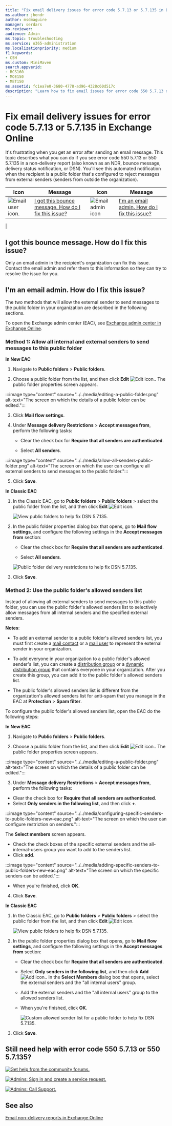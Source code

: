 ```yaml
---
title: "Fix email delivery issues for error code 5.7.13 or 5.7.135 in Exchange Online"
ms.author: jhendr
author: msdmaguire
manager: serdars
ms.reviewer: 
audience: Admin
ms.topic: troubleshooting
ms.service: o365-administration
ms.localizationpriority: medium
f1.keywords:
- CSH
ms.custom: MiniMaven
search.appverid:
- BCS160
- MOE150
- MET150
ms.assetid: fc1ea7e0-3680-4778-ad96-4328c60d517c
description: "Learn how to fix email issues for error code 550 5.7.13 or 5.7.135 in Exchange Online (the public folder recipient is configured to reject messages from external or unauthenticated senders)."
---
```


# Fix email delivery issues for error code 5.7.13 or 5.7.135 in Exchange Online

It's frustrating when you get an error after sending an email message. This topic describes what you can do if you see error code 550 5.7.13 or 550 5.7.135 in a non-delivery report (also known as an NDR, bounce message, delivery status notification, or DSN). You'll see this automated notification when the recipient is a public folder that's configured to reject messages from external senders (senders from outside the organization).

|Icon|Message|Icon|Message|
|---|---|---|---|
|![Email user icon.](../../media/31425afd-41a9-435e-aa85-6886277c369b.png)|[I got this bounce message. How do I fix this issue?](#i-got-this-bounce-message-how-do-i-fix-this-issue)|![Email admin icon](../../media/3d4c569e-b819-4a29-86b1-4b9619cf2acf.png)|[I'm an email admin. How do I fix this issue?](#im-an-email-admin-how-do-i-fix-this-issue)|
|

## I got this bounce message. How do I fix this issue?

Only an email admin in the recipient's organization can fix this issue. Contact the email admin and refer them to this information so they can try to resolve the issue for you.

## I'm an email admin. How do I fix this issue?

The two methods that will allow the external sender to send messages to the public folder in your organization are described in the following sections.

To open the Exchange admin center (EAC), see [Exchange admin center in Exchange Online](../../exchange-admin-center.md).

### Method 1: Allow all internal and external senders to send messages to this public folder

**In New EAC**

1. Navigate to **Public folders** \> **Public folders**.
 
2. Choose a public folder from the list, and then click **Edit** ![Edit icon.](../../media/ebd260e4-3556-4fb0-b0bb-cc489773042c.gif). The public folder properties screen appears.

:::image type="content" source="../../media/editing-a-public-folder.png" alt-text="The screen on which the details of a public folder can be edited.":::

3. Click **Mail flow settings**.

4. Under **Message delivery Restrictions** \> **Accept messages from**, perform the following tasks:

    - Clear the check box for **Require that all senders are authenticated**.

    - Select **All senders**.
    
:::image type="content" source="../../media/allow-all-senders-public-folder.png" alt-text="The screen on which the user can configure all external senders to send messages to the public folder.":::
    
5. Click **Save**.

**In Classic EAC** 

1. In the Classic EAC, go to **Public folders** \> **Public folders** \> select the public folder from the list, and then click **Edit** ![Edit icon.](../../media/ebd260e4-3556-4fb0-b0bb-cc489773042c.gif)

   ![View public folders to help fix DSN 5.7.135.](../../media/fcffe06b-0f7d-4370-b4be-519982aaf5b3.png)

2. In the public folder properties dialog box that opens, go to **Mail flow settings**, and configure the following settings in the **Accept messages from** section:

    - Clear the check box for **Require that all senders are authenticated**.

    - Select **All senders**.

   ![Public folder delivery restrictions to help fix DSN 5.7.135.](../../media/0b1eed9e-0da4-4c75-a0e5-17ce93ae0663.png)

3. Click **Save**.

### Method 2: Use the public folder's allowed senders list

Instead of allowing all external senders to send messages to this public folder, you can use the public folder's allowed senders list to selectively allow messages from all internal senders and the specified external senders.

**Notes**:

- To add an external sender to a public folder's allowed senders list, you must first create a [mail contact](../../recipients-in-exchange-online/manage-mail-contacts.md) or a [mail user](../../recipients-in-exchange-online/manage-mail-users.md) to represent the external sender in your organization.

- To add everyone in your organization to a public folder's allowed sender's list, you can create a [distribution group](../../recipients-in-exchange-online/manage-distribution-groups/manage-distribution-groups.md) or a [dynamic distribution group](../../recipients-in-exchange-online/manage-dynamic-distribution-groups/manage-dynamic-distribution-groups.md) that contains everyone in your organization. After you create this group, you can add it to the public folder's allowed senders list.

- The public folder's allowed senders list is different from the organization's allowed senders list for anti-spam that you manage in the EAC at **Protection** \> **Spam filter**.

To configure the public folder's allowed senders list, open the EAC do the following steps:

**In New EAC**

1. Navigate to **Public folders** \> **Public folders**.

2. Choose a public folder from the list, and then click **Edit** ![Edit icon.](../../media/ebd260e4-3556-4fb0-b0bb-cc489773042c.gif). The public folder properties screen appears.

:::image type="content" source="../../media/editing-a-public-folder.png" alt-text="The screen on which the details of a public folder can be edited.":::

3. Under **Message delivery Restrictions** \> **Accept messages from**, perform the following tasks:

- Clear the check box for **Require that all senders are authenticated**.
- Select **Only senders in the following list**, and then click **+**.
   
 :::image type="content" source="../../media/configuring-specific-senders-to-public-folders-new-eac.png" alt-text="The screen on which the user can configure restriction on senders.":::

The **Select members** screen appears.

- Check the check boxes of the specific external senders and the all-internal-users group you want to add to the senders list.
- Click **add**.
 
:::image type="content" source="../../media/adding-specific-senders-to-public-folders-new-eac.png" alt-text="The screen on which the specific senders can be added.":::
   
- When you're finished, click **OK**.

4. Click **Save**.
 
**In Classic EAC** 

1. In the Classic EAC, go to **Public folders** \> **Public folders** \> select the public folder from the list, and then click **Edit** ![Edit icon.](../../media/ebd260e4-3556-4fb0-b0bb-cc489773042c.gif)

   ![View public folders to help fix DSN 5.7.135.](../../media/fcffe06b-0f7d-4370-b4be-519982aaf5b3.png)

2. In the public folder properties dialog box that opens, go to **Mail flow settings**, and configure the following settings in the **Accept messages from** section:

   - Clear the check box for **Require that all senders are authenticated**.

   - Select **Only senders in the following list**, and then click **Add** ![Add icon.](../../media/8ee52980-254b-440b-99a2-18d068de62d3.gif). In the **Select Members** dialog box that opens, select the external senders and the "all internal users" group.
   - Add the external senders and the "all internal users" group to the allowed senders list.
   - When you're finished, click **OK**.

     ![Custom allowed sender list for a public folder to help fix DSN 5.7.135.](../../media/792bf991-356e-48e8-b356-c669cc9b084e.png)

3. Click **Save**.

## Still need help with error code 550 5.7.13 or 550 5.7.135?

[![Get help from the community forums.](../../media/12a746cc-184b-4288-908c-f718ce9c4ba5.png)](https://answers.microsoft.com/)

[![Admins: Sign in and create a service request.](../../media/10862798-181d-47a5-ae4f-3f8d5a2874d4.png)](https://admin.microsoft.com/AdminPortal/Home#/support)

[![Admins: Call Support.](../../media/9f262e67-e8c9-4fc0-85c2-b3f4cfbc064e.png)](/microsoft-365/Admin/contact-support-for-business-products)

## See also

[Email non-delivery reports in Exchange Online](non-delivery-reports-in-exchange-online.md)
